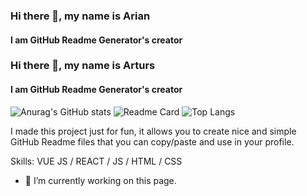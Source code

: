 ### Hi there 👋, my name is Arian
#### I am GitHub Readme Generator's creator

### Hi there 👋, my name is Arturs
#### I am GitHub Readme Generator's creator

<div style="text-align: left;">
  <picture>
    <source srcset="https://github-readme-stats.vercel.app/api?username=anuraghazra&show_icons=true&theme=dark" media="(prefers-color-scheme: dark)" />
    <source srcset="https://github-readme-stats.vercel.app/api?username=anuraghazra&show_icons=true" media="(prefers-color-scheme: light), (prefers-color-scheme: no-preference)" />
    <img src="https://github-readme-stats.vercel.app/api?username=anuraghazra&show_icons=true" alt="Anurag's GitHub stats" />
  </picture>

  <picture>
    <source srcset="https://github-readme-stats.vercel.app/api/pin/?username=anuraghazra&repo=github-readme-stats&theme=dark" media="(prefers-color-scheme: dark)" />
    <source srcset="https://github-readme-stats.vercel.app/api/pin/?username=anuraghazra&repo=github-readme-stats" media="(prefers-color-scheme: light), (prefers-color-scheme: no-preference)" />
    <img src="https://github-readme-stats.vercel.app/api/pin/?username=anuraghazra&repo=github-readme-stats" alt="Readme Card" />
  </picture>

  <picture>
    <source srcset="https://github-readme-stats.vercel.app/api/top-langs/?username=anuraghazra&hide_progress=true&theme=dark" media="(prefers-color-scheme: dark)" />
    <source srcset="https://github-readme-stats.vercel.app/api/top-langs/?username=anuraghazra&hide_progress=true" media="(prefers-color-scheme: light), (prefers-color-scheme: no-preference)" />
    <img src="https://github-readme-stats.vercel.app/api/top-langs/?username=anuraghazra&hide_progress=true" alt="Top Langs" />
  </picture>
</div>

I made this project just for fun, it allows you to create nice and simple GitHub Readme files that you can copy/paste and use in your profile.

Skills: VUE JS / REACT / JS / HTML / CSS

- 🔭 I’m currently working on this page. 
